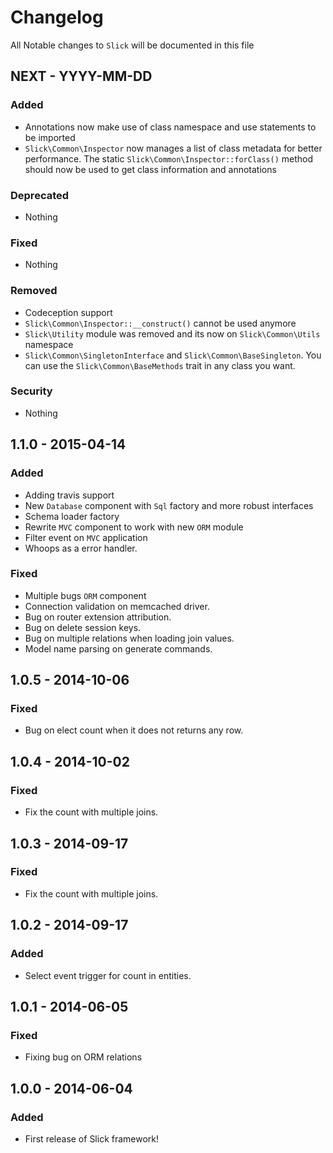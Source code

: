 # Changelog

All Notable changes to `Slick` will be documented in this file

## NEXT - YYYY-MM-DD

### Added
- Annotations now make use of class namespace and use statements to
  be imported
- `Slick\Common\Inspector` now manages a list of class metadata for better
  performance. The static `Slick\Common\Inspector::forClass()` method should
  now be used to get class information and annotations

### Deprecated
- Nothing

### Fixed
- Nothing

### Removed
- Codeception support
- `Slick\Common\Inspector::__construct()` cannot be used anymore
- `Slick\Utility` module was removed and its now on `Slick\Common\Utils` namespace
- `Slick\Common\SingletonInterface` and `Slick\Common\BaseSingleton`. You can use the
  `Slick\Common\BaseMethods` trait in any class you want.

### Security
- Nothing

## 1.1.0 - 2015-04-14

### Added
- Adding travis support
- New `Database` component with `Sql` factory and more robust interfaces
- Schema loader factory
- Rewrite `MVC` component to work with new `ORM` module
- Filter event on `MVC` application
- Whoops as a error handler.

### Fixed
- Multiple bugs `ORM` component
- Connection validation on memcached driver.
- Bug on router extension attribution.
- Bug on delete session keys.
- Bug on multiple relations when loading join values.
- Model name parsing on generate commands.

## 1.0.5 - 2014-10-06

### Fixed
- Bug on elect count when it does not returns any row.

## 1.0.4 - 2014-10-02

### Fixed
- Fix the count with multiple joins.

## 1.0.3 - 2014-09-17

### Fixed
- Fix the count with multiple joins.

## 1.0.2 - 2014-09-17

### Added
- Select event trigger for count in entities.

## 1.0.1 - 2014-06-05 

### Fixed
- Fixing bug on ORM relations

## 1.0.0 - 2014-06-04 

### Added
- First release of Slick framework!